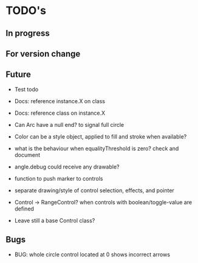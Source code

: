 TODO's
======


In progress
-----------



For version change
------------------



Future
------
+ Test todo
+ Docs: reference instance.X on class
+ Docs: reference class on instance.X

+ Can Arc have a null end? to signal full circle

+ Color can be a style object, applied to fill and stroke when available?

+ what is the behaviour when equalityThreshold is zero? check and document

+ angle.debug could receive any drawable?

+ function to push marker to controls

+ separate drawing/style of control selection, effects, and pointer

+ Control -> RangeControl? when controls with boolean/toggle-value are defined
+ Leave still a base Control class?


Bugs
----
+ BUG: whole circle control located at 0 shows incorrect arrows
